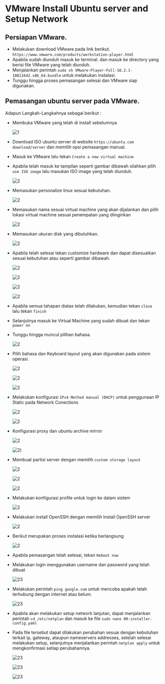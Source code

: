 # VMware Install Ubuntu server and Setup Network

## Persiapan VMware.

- Melakukan download VMware pada link berikut. `https://www.vmware.com/products/workstation-player.html`
- Apabila sudah diunduh masuk ke terminal. dan masuk ke directory yang berisi file VMware yang telah diunduh.
- Menjalankan perintah `sudo sh VMware-Player-Full-16.2.1-18811642.x86_64.bundle` untuk melakukan instalasi.
- Tunggu hingga proses pemasangan selesai dan VMware siap digunakan.

## Pemasangan ubuntu server pada VMware.

Adapun Langkah-Langkahnya sebagai berikut :

- Membuka VMware yang telah di install sebelumnya

  ![1](assets/vmware-1.png)

- Download ISO ubuntu server di website `https://ubuntu.com download/server` dan memilih opsi pemasangan manual.
- Masuk ke VMware lalu tekan `Create a new virtual machine`
- Apabila telah masuk ke tampilan seperti gambar dibawah silahkan pilih `use ISO image` lalu masukan ISO image yang telah diunduh.

  ![2](assets/vmware-2.png)

- Memasukan personalize linux sesuai kebutuhan.

  ![2](assets/vmware-3.png)

- Memasukan nama sesuai virtual machine yang akan dijalankan dan pilih lokasi virtual machine sesuai penempatan yang diinginkan

  ![2](assets/vmware-4.png)

- Memasukan ukuran disk yang dibutuhkan.

  ![2](assets/vmware-5.png)

- Apabila telah selesai tekan customize hardware dan dapat disesuaikan sesuai kebutuhan atau seperti gambar dibawah.

  ![2](assets/vmware-6.png)

  ![2](assets/vmware-7.png)

  ![2](assets/vmware-8.png)

  ![2](assets/vmware-9.png)

- Apabila semua tahapan diatas telah dilakukan, kemudian tekan `close` lalu tekan `finish`
- Selanjutnya masuk ke Virtual Machine yang sudah dibuat dan tekan `power on`
- Tunggu hingga muncul pilihan bahasa.

  ![2](assets/vmware-11.png)

- Pilih bahasa dan Keyboard layout yang akan digunakan pada sistem operasi.

  ![2](assets/vmware-12.png)

  ![2](assets/vmware-12-1.png)

  ![2](assets/vmware-13.png)

- Melakukan konfigurasi `IPv4 Method manual (DHCP)` untuk penggunaan IP Static pada Network Conections

  ![2](assets/vmware-14.png)

  ![2](assets/vmware-14-1.png)

- Konfigurasi proxy dan ubuntu archive mirror

  ![2](assets/vmware-15.png)

  ![2](assets/vmware-16.png))

- Membuat partisi server dengan memilih `custom storage layout`

  ![2](assets/vmware-17.png)

  ![2](assets/vmware-18.png)

  ![2](assets/vmware-19.png)

- Melakukan konfigurasi profile untuk login ke dalam sistem

  ![2](assets/vmware-20.png)

- Melakukan install OpenSSH dengan memilih Install OpenSSH server

  ![2](assets/vmware-21.png)

- Berikut merupakan proses instalasi ketika berlangsung

  ![2](assets/vmware-22.png)

- Apabila pemasangan telah selesai, tekan `Reboot now`
- Melakukan login menggunakan username dan password yang telah dibuat

  ![23](assets/vmware-23.png)

- Melakukan perintah `ping google.com` untuk mencoba apakah telah terhubung dengan internet atau belum.

  ![23](assets/vmware-24.png)

- Apabila akan melakukan setup network lanjutan, dapat menjalankan perintah `cd /etc/netplan` dan masuk ke file `sudo nano 00-installer-config.yaml`

- Pada file tersebut dapat dilakukan perubahan sesuai dengan kebutuhan terkait ip, gateway, ataupun nameservers addresses, setelah selesai melakukan setup, selanjutnya menjalankan perintah `netplan apply` untuk mengkonfirmasi setiap perubahannya.

  ![23](assets/vmware-25.png)

  ![23](assets/vmware-26.png)

  ![23](assets/vmware-27.png)
